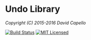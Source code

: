 # Undo Library
*Copyright (C) 2015-2016 David Capello*

[![Build Status](https://travis-ci.org/dacap/undo.svg)](https://travis-ci.org/dacap/undo)
[![MIT Licensed](https://img.shields.io/badge/license-MIT-blue.svg)](LICENSE.txt)
